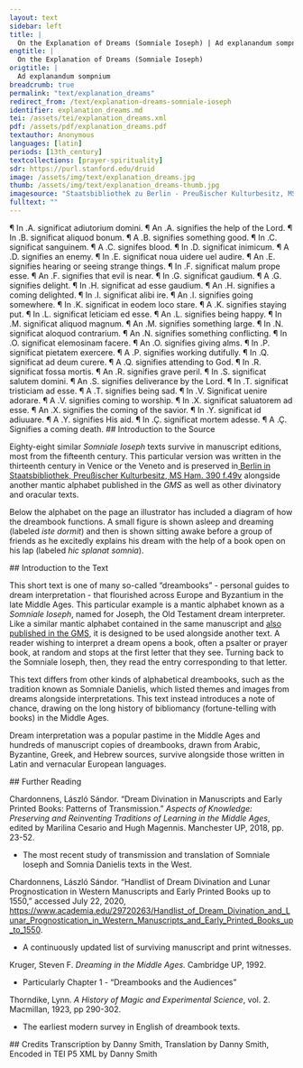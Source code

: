 ```yaml
---
layout: text
sidebar: left
title: |
  On the Explanation of Dreams (Somniale Ioseph) | Ad explanandum sompnium
engtitle: |
  On the Explanation of Dreams (Somniale Ioseph)
origtitle: |
  Ad explanandum sompnium
breadcrumb: true
permalink: "text/explanation_dreams"
redirect_from: /text/explanation-dreams-somniale-ioseph
identifier: explanation_dreams.md
tei: /assets/tei/explanation_dreams.xml
pdf: /assets/pdf/explanation_dreams.pdf
textauthor: Anonymous
languages: [latin]
periods: [13th_century]
textcollections: [prayer-spirituality]
sdr: https://purl.stanford.edu/druid 
image: /assets/img/text/explanation_dreams.jpg
thumb: /assets/img/text/explanation_dreams-thumb.jpg
imagesource: "Staatsbibliothek zu Berlin - Preußischer Kulturbesitz, MS Ham. 390 f.49v [Public Domain]"
fulltext: ""
---
```


 ¶ In .A. significat adiutorium domini. ¶ An .A. signifies the help of the Lord. ¶ In .B. significat aliquod bonum. ¶ A .B. signifies something good. ¶ In .C. significat sanguinem. ¶ A .C. signifes blood. ¶ In .D. significat inimicum. ¶ A .D. signifies an enemy. ¶ In .E. significat noua uidere uel audire. ¶ An .E. signifies hearing or seeing strange things. ¶ In .F. significat malum prope esse. ¶ An .F. signifies that evil is near. ¶ In .G. significat gaudium. ¶ A .G. signifies delight. ¶ In .H. significat ad esse gaudium. ¶ An .H. signifies a coming delighted. ¶ In .I. significat alibi ire. ¶ An .I. signifies going somewhere. ¶ In .K. significat in eodem loco stare. ¶ A .K. signifies staying put. ¶ In .L. significat leticiam ed esse. ¶ An .L. signifies being happy. ¶ In .M. significat aliquod magnum. ¶ An .M. signifies something large. ¶ In .N. significat aloquod contrarium. ¶ An .N. signifies something conflicting. ¶ In .O. significat elemosinam facere. ¶ An .O. signifies giving alms. ¶ In .P. significat pietatem exercere. ¶ A .P. signifies working dutifully. ¶ In .Q. significat ad deum curere. ¶ A .Q. signifies attending to God. ¶ In .R. significat fossa mortis. ¶ An .R. signifies grave peril. ¶ In .S. significat salutem domini. ¶ An .S. signifies deliverance by the Lord. ¶ In .T. significat tristiciam ad esse. ¶ A .T. signifies being sad. ¶ In .V. Significat uenire adorare. ¶ A .V. signifies coming to worship. ¶ In .X. significat saluatorem ad esse. ¶ An .X. signifies the coming of the savior. ¶ In .Y. significat id adiuuare. ¶ A .Y. signifies His aid. ¶ In .Ç. significat mortem adesse. ¶ A .Ç. Signifies a coming death. ## Introduction to the Source <p>Eighty-eight similar <em>Somniale Ioseph</em> texts survive in manuscript editions, most from the fifteenth century. This particular version was written in the thirteenth century in Venice or the Veneto and is preserved in<a href="https://digital.staatsbibliothek-berlin.de/werkansicht?PPN=PPN679690611&view=overview-toc&PHYSID=PHYS_0106&DMDID=DMDLOG_0006"> Berlin in Staatsbibliothek, Preußischer Kulturbesitz, MS Ham. 390 f.49v</a> alongside another mantic alphabet published in the <em>GMS </em>as well as other divinatory and oracular texts.</p> <p>Below the alphabet on the page an illustrator has included a diagram of how the dreambook functions. A small figure is shown asleep and dreaming (labeled <em>iste dormit</em>) and then is shown sitting awake before a group of friends as he excitedly explains his dream with the help of a book open on his lap (labeled <em>hic splanat somnia</em>).</p> ## Introduction to the Text <p dir="ltr" id="docs-internal-guid-33ca8981-7fff-1a21-0764-12f4073cef22">This short text is one of many so-called “dreambooks” - personal guides to dream interpretation - that flourished across Europe and Byzantium in the late Middle Ages. This particular example is a mantic alphabet known as a <em>Somniale Ioseph</em>, named for Joseph, the Old Testament dream interpreter. Like a similar mantic alphabet contained in the same manuscript and <a href="https://sourcebook.stanford.edu/text/explanation-divination-through-apostles">also published in the GMS</a>, it is designed to be used alongside another text. A reader wishing to interpret a dream opens a book, often a psalter or prayer book, at random and stops at the first letter that they see. Turning back to the Somniale Ioseph, then, they read the entry corresponding to that letter.</p> <p dir="ltr">This text differs from other kinds of alphabetical dreambooks, such as the tradition known as Somniale Danielis, which listed themes and images from dreams alongside interpretations. This text instead introduces a note of chance, drawing on the long history of bibliomancy (fortune-telling with books) in the Middle Ages.</p> <p dir="ltr">Dream interpretation was a popular pastime in the Middle Ages and hundreds of manuscript copies of dreambooks, drawn from Arabic, Byzantine, Greek, and Hebrew sources, survive alongside those written in Latin and vernacular European languages.</p> ## Further Reading <p dir="ltr" id="docs-internal-guid-2374469c-7fff-5c9f-a442-bbbb1a7b9ddd">Chardonnens, László Sándor. “Dream Divination in Manuscripts and Early Printed Books: Patterns of Transmission.” <em>Aspects of Knowledge: Preserving and Reinventing Traditions of Learning in the Middle Ages</em>, edited by Marilina Cesario and Hugh Magennis. Manchester UP, 2018, pp. 23-52.</p> <ul id="docs-internal-guid-803a6b04-7fff-a417-d5a7-e2ef567b0659"> <li dir="ltr"> <p dir="ltr" role="presentation">The most recent study of transmission and translation of Somniale Ioseph and Somnia Danielis texts in the West.</p> </li> </ul> <p dir="ltr">Chardonnens, László Sándor. “Handlist of Dream Divination and Lunar Prognostication in Western Manuscripts and Early Printed Books up to 1550,” accessed July 22, 2020,<a href="https://www.academia.edu/29720263/Handlist_of_Dream_Divination_and_Lunar_Prognostication_in_Western_Manuscripts_and_Early_Printed_Books_up_to_1550"> https://www.academia.edu/29720263/Handlist_of_Dream_Divination_and_Lunar_Prognostication_in_Western_Manuscripts_and_Early_Printed_Books_up_to_1550</a>.</p> <ul id="docs-internal-guid-16da9079-7fff-0450-0056-ac10141868de"> <li dir="ltr"> <p dir="ltr" role="presentation">A continuously updated list of surviving manuscript and print witnesses.</p> </li> </ul> <p dir="ltr">Kruger, Steven F. <em>Dreaming in the Middle Ages. </em>Cambridge UP, 1992.</p> <ul> <li dir="ltr"> <p dir="ltr" role="presentation">Particularly Chapter 1 - “Dreambooks and the Audiences”</p> </li> </ul> <p>Thorndike, Lynn. <em>A History of Magic and Experimental Science</em>, vol. 2. Macmillan, 1923, pp 290-302.</p> <ul> <li>The earliest modern survey in English of dreambook texts.</li> </ul> ## Credits Transcription by Danny Smith, Translation by Danny Smith, Encoded in TEI P5 XML by Danny Smith
